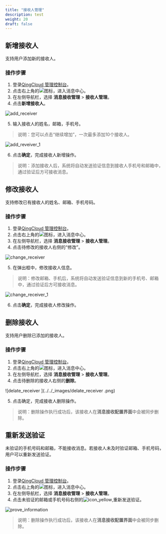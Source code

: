 ```yaml
---
title: "接收人管理"
description: test
weight: 20
draft: false
---
```


## 新增接收人

支持用户添加新的接收人。

### 操作步骤

1. 登录[QingCloud 管理控制台](https://console.qingcloud.com/sh1a/nics/)。
2. 点击右上角的![](../../_images/notification-bell.png)图标，进入消息中心。
3. 在左侧导航栏，选择 **消息接收管理** > **接收人管理**。
4. 点击**新增接收人**。

![add_receiver](../../_images/add_receiver.png)

5. 输入接收人的姓名，邮箱，手机号。

> 说明：您可以点击“继续增加”，一次最多添加10个接收人。

![add_reveiver_1](../../_images/add_reveiver_1.png)

6. 点击**确定**，完成接收人新增操作。

> 说明：添加接收人后，系统将自动发送验证信息到接收人手机号和邮箱中，通过验证后方可接收消息。

## 修改接收人

支持修改已有接收人的姓名、邮箱、手机号码。

### 操作步骤

1. 登录[QingCloud 管理控制台](https://console.qingcloud.com/sh1a/nics/)。
2. 点击右上角的![](../../_images/notification-bell.png)图标，进入消息中心。
3. 在左侧导航栏，选择 **消息接收管理** > **接收人管理**。
4. 点击待修改的接收人右侧的“修改”。

![change_receiver](../../_images/change_receiver.png)

5. 在弹出框中，修改接收人信息。

> 说明：修改邮箱、手机后，系统将自动发送验证信息到新的手机号、邮箱中，通过验证后方可接收消息。

![change_receiver_1](../../_images/change_receiver_1.png)

6. 点击**确定**，完成接收人修改操作。

## 删除接收人

支持用户删除已添加的接收人。

### 操作步骤

1. 登录[QingCloud 管理控制台](https://console.qingcloud.com/sh1a/nics/)。
2. 点击右上角的![](../../_images/notification-bell.png)图标，进入消息中心。
3. 在左侧导航栏，选择 **消息接收管理** > **接收人管理**。
4. 点击待删除的接收人右侧的**删除**。

![delate_receiver ](../../_images/delate_receiver .png)

5. 点击确定，完成接收人删除操作。

> 说明：删除操作执行成功后，该接收人在**消息接收配置界面**中会被同步删除。

## 重新发送验证

未验证的手机号码和邮箱，不能接收消息。若接收人未及时验证邮箱、手机号码，用户可以重新发送验证。

### 操作步骤

1. 登录[QingCloud 管理控制台](https://console.qingcloud.com/sh1a/nics/)。
2. 点击右上角的![](../../_images/notification-bell.png)图标，进入消息中心。
3. 在左侧导航栏，选择 **消息接收管理** > **接收人管理**。
4. 点击未验证的邮箱或手机号码右侧的![icon_yellow](/Users/rosasu/Desktop/icon_yellow.png),重新发送验证。

![prove_information](../../_images/prove_information.png)

> 说明：删除操作执行成功后，该接收人在**消息接收配置界面**中会被同步删除。

